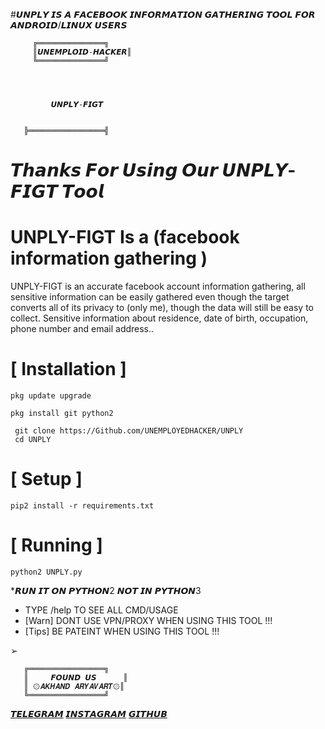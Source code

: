 #𝙐𝙉𝙋𝙇𝙔
 𝙄𝙎 𝘼 𝙁𝘼𝘾𝙀𝘽𝙊𝙊𝙆 𝙄𝙉𝙁𝙊𝙍𝙈𝘼𝙏𝙄𝙊𝙉 𝙂𝘼𝙏𝙃𝙀𝙍𝙄𝙉𝙂 𝙏𝙊𝙊𝙇 𝙁𝙊𝙍 𝘼𝙉𝘿𝙍𝙊𝙄𝘿/𝙇𝙄𝙉𝙐𝙓 𝙐𝙎𝙀𝙍𝙎

         ╔═══════════════╗
         ║𝙐𝙉𝙀𝙈𝙋𝙇𝙊𝙄𝘿-𝙃𝘼𝘾𝙆𝙀𝙍║    
         ╚═══════════════╝


     
     
             𝙐𝙉𝙋𝙇𝙔-𝙁𝙄𝙂𝙏
            
     
       ╠═════════════════╣

# 𝙏𝙝𝙖𝙣𝙠𝙨 𝙁𝙤𝙧 𝙐𝙨𝙞𝙣𝙜 𝙊𝙪𝙧 𝙐𝙉𝙋𝙇𝙔-𝙁𝙄𝙂𝙏 𝙏𝙤𝙤𝙡
# UNPLY-FIGT Is a (facebook information gathering )
UNPLY-FIGT is an accurate facebook account information gathering, all sensitive information can be easily gathered even though the target converts all of its privacy to (only me), though the data will still be easy to collect. Sensitive information about residence, date of birth, occupation, phone number and email address..

# [ Installation ]
```
pkg update upgrade 

pkg install git python2

 git clone https://Github.com/UNEMPLOYEDHACKER/UNPLY
 cd UNPLY
```

# [ Setup ]
```
pip2 install -r requirements.txt
```
# [ Running ]
```
python2 UNPLY.py
```

*𝙍𝙐𝙉 𝙄𝙏 𝙊𝙉 𝙋𝙔𝙏𝙃𝙊𝙉2 𝙉𝙊𝙏 𝙄𝙉 𝙋𝙔𝙏𝙃𝙊𝙉3
* TYPE /help TO SEE ALL CMD/USAGE
* [Warn] DONT USE VPN/PROXY WHEN USING THIS TOOL !!!
* [Tips] BE PATEINT WHEN USING THIS TOOL !!!

➢ 

       ╔═════════════════╗
       ║     𝙁𝙊𝙐𝙉𝘿 𝙐𝙎      ║
       ║ ۞𝘼𝙆𝙃𝘼𝙉𝘿 𝘼𝙍𝙔𝘼𝙑𝘼𝙍𝙏۞║
       ╚═════════════════╝

[𝙏𝙀𝙇𝙀𝙂𝙍𝘼𝙈](https://t.me/OnDork)                 [𝙄𝙉𝙎𝙏𝘼𝙂𝙍𝘼𝙈](https://www.instagram.com/unemploid_hacker?igsh=MWRyeWd4Z2JjdnN3aQ==)                             [𝙂𝙄𝙏𝙃𝙐𝘽](https://github.com/UNEMPLOYEDHACKER)

